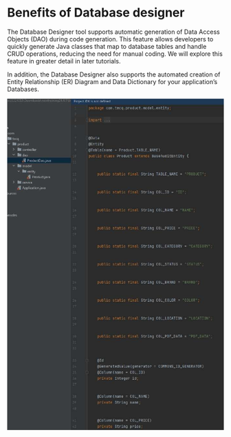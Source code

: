 # Benefits of Database designer

The Database Designer tool supports automatic generation of Data Access Objects (DAO) during code generation. This feature allows developers to quickly generate Java classes that map to database tables and handle CRUD operations, reducing the need for manual coding. We will explore this feature in greater detail in later tutorials.

In addition, the Database Designer also supports the automated creation of Entity Relationship (ER) Diagram and Data Dictionary for your application’s Databases.





![Image Description](./images/image_99.jpeg)



